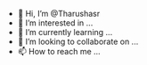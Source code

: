- 👋 Hi, I’m @Tharushasr
- 👀 I’m interested in ...
- 🌱 I’m currently learning ...
- 💞️ I’m looking to collaborate on ...
- 📫 How to reach me ...

<!---
Tharushasr/Tharushasr is a ✨ special ✨ repository because its `README.md` (this file) appears on your GitHub profile.
You can click the Preview link to take a look at your changes.
--->
